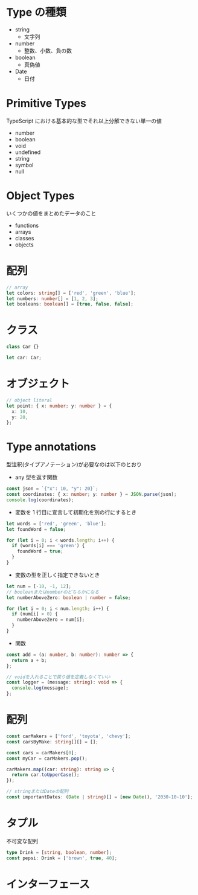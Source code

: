 # Type の種類

- string
  - 文字列
- number
  - 整数、小数、負の数
- boolean
  - 真偽値
- Date
  - 日付

# Primitive Types

TypeScript における基本的な型でそれ以上分解できない単一の値

- number
- boolean
- void
- undefined
- string
- symbol
- null

# Object Types

いくつかの値をまとめたデータのこと

- functions
- arrays
- classes
- objects

# 配列

```typescript
// array
let colors: string[] = ['red', 'green', 'blue'];
let numbers: number[] = [1, 2, 3];
let booleans: boolean[] = [true, false, false];
```

# クラス

```typescript
class Car {}

let car: Car;
```

# オブジェクト

```typescript
// object literal
let point: { x: number; y: number } = {
  x: 10,
  y: 20,
};
```

# Type annotations

型注釈(タイプアノテーション)が必要なのは以下のとおり

- any 型を返す関数

```typescript
const json = `{"x": 10, "y": 20}`;
const coordinates: { x: number; y: number } = JSON.parse(json);
console.log(coordinates);
```

- 変数を 1 行目に宣言して初期化を別の行にするとき

```typescript
let words = ['red', 'green', 'blue'];
let foundWord = false;

for (let i = 0; i < words.length; i++) {
  if (words[i] === 'green') {
    foundWord = true;
  }
}
```

- 変数の型を正しく指定できないとき

```typescript
let num = [-10, -1, 12];
// booleanまたはnumberのどちらかになる
let numberAboveZero: boolean | number = false;

for (let i = 0; i < num.length; i++) {
  if (num[i] > 0) {
    numberAboveZero = num[i];
  }
}
```

- 関数

```typescript
const add = (a: number, b: number): number => {
  return a + b;
};

// voidを入れることで戻り値を定義しなくていい
const logger = (message: string): void => {
  console.log(message);
};
```

# 配列

```typescript
const carMakers = ['ford', 'toyota', 'chevy'];
const carsByMake: string[][] = [];

const cars = carMakers[0];
const myCar = carMakers.pop();

carMakers.map((car: string): string => {
  return car.toUpperCase();
});

// stringまたはDateの配列
const importantDates: (Date | string)[] = [new Date(), '2030-10-10'];
```

# タプル

不可変な配列

```typescript
type Drink = [string, boolean, number];
const pepsi: Drink = ['brown', true, 40];
```

# インターフェース
